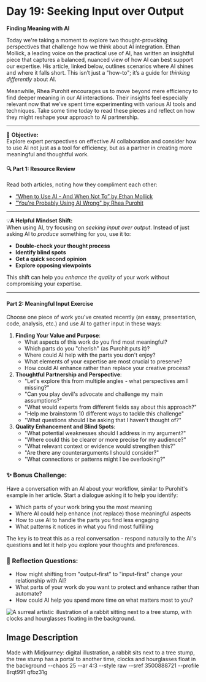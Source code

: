 # Day 19: Seeking Input over Output
**Finding Meaning with AI**

Today we're taking a moment to explore two thought-provoking perspectives that challenge how we think about AI integration. Ethan Mollick, a leading voice on the practical use of AI, has written an insightful piece that captures a balanced, nuanced view of how AI can best support our expertise. His article, linked below, outlines scenarios where AI shines and where it falls short. This isn’t just a "how-to"; it’s a guide for *thinking differently* about AI. 

Meanwhile, Rhea Purohit encourages us to move beyond mere efficiency to find deeper meaning in our AI interactions. Their insights feel especially relevant now that we've spent time experimenting with various AI tools and techniques. Take some time today to read these pieces and reflect on how they might reshape your approach to AI partnership.

---
🎯 **Objective:**  
Explore expert perspectives on effective AI collaboration and consider how to use AI not just as a tool for efficiency, but as a partner in creating more meaningful and thoughtful work.

#### 🔍 Part 1: Resource Review

Read both articles, noting how they compliment each other:

* [“When to Use AI - And When Not To” by Ethan Mollick](https://www.oneusefulthing.org/p/15-times-to-use-ai-and-5-not-to)  
* ["You're Probably Using AI Wrong" by Rhea Purohit](https://every.to/learning-curve/you-re-probably-using-ai-wrong)

---

💡**A Helpful** **Mindset Shift:**  
 When using AI, try focusing on *seeking input over output*. Instead of just asking AI to *produce* something for you, use it to:

* **Double-check your thought process**  
* **Identify blind spots**  
* **Get a quick second opinion**  
* **Explore opposing viewpoints**

This shift can help you *enhance the quality* of your work without compromising your expertise.

---

#### Part 2: Meaningful Input Exercise

Choose one piece of work you've created recently (an essay, presentation, code, analysis, etc.) and use AI to gather input in these ways:

1. **Finding Your Value and Purpose**:
   * What aspects of this work do you find most meaningful?  
   * Which parts do you "cherish" (as Purohit puts it)?  
   * Where could AI help with the parts you don't enjoy?  
   * What elements of your expertise are most crucial to preserve?  
   * How could AI enhance rather than replace your creative process?
2. **Thoughtful Partnership and Perspective**:
   * "Let's explore this from multiple angles \- what perspectives am I missing?"  
   * "Can you play devil's advocate and challenge my main assumptions?"  
   * "What would experts from different fields say about this approach?"  
   * "Help me brainstorm 10 different ways to tackle this challenge"  
   * "What questions should I be asking that I haven't thought of?"
3. **Quality Enhancement and Blind Spots**:
   * "What potential weaknesses should I address in my argument?"  
   * "Where could this be clearer or more precise for my audience?"  
   * "What relevant context or evidence would strengthen this?"  
   * "Are there any counterarguments I should consider?"  
   * "What connections or patterns might I be overlooking?"

### **✨ Bonus Challenge:**

Have a conversation with an AI about your workflow, similar to Purohit's example in her article. Start a dialogue asking it to help you identify:

* Which parts of your work bring you the most meaning  
* Where AI could help enhance (not replace) those meaningful aspects  
* How to use AI to handle the parts you find less engaging  
* What patterns it notices in what you find most fulfilling

The key is to treat this as a real conversation - respond naturally to the AI's questions and let it help you explore your thoughts and preferences.

### 🤔 Reflection Questions:

- How might shifting from "output-first" to "input-first" change your relationship with AI?  
- What parts of your work do you want to protect and enhance rather than automate?  
- How could AI help you spend more time on what matters most to you?

![A surreal artistic illustration of a rabbit sitting next to a tree stump, with clocks and hourglasses floating in the background.](https://res.cloudinary.com/dt5ug8amw/image/upload/v1738850252/Practical%20AI%20Literacy%20Challenges/Rabbit_Time_Warp.jpg)
## Image Description
Made with Midjourney: digital illustration, a rabbit sits next to a tree stump, the tree stump has a portal to another time, clocks and hourglasses float in the background --chaos 25 --ar 4:3 --style raw --sref 3500888721 --profile 8rqt991 qfbz31g